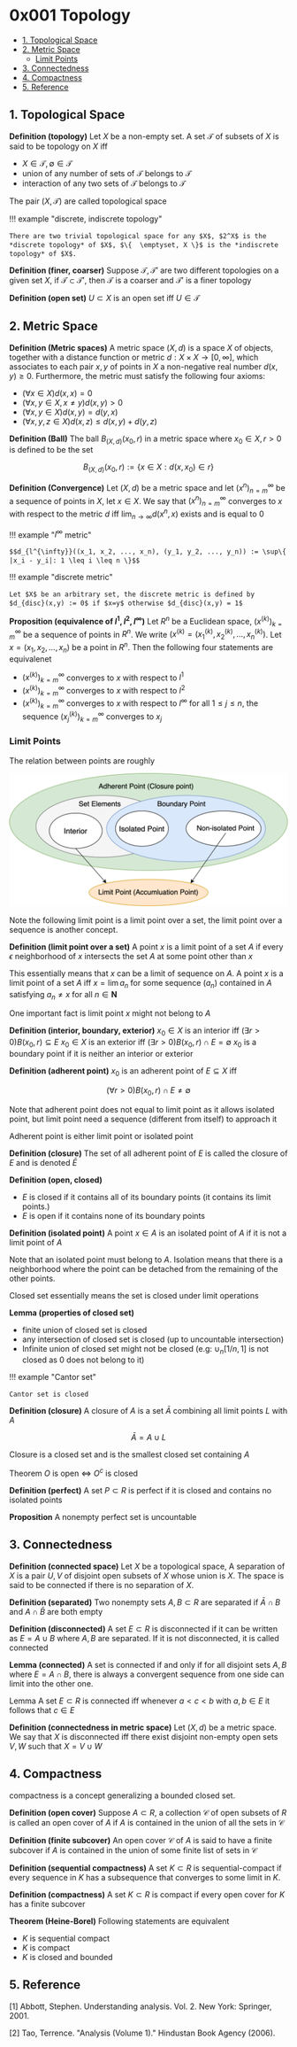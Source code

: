 # 0x001 Topology

- [1. Topological Space](#1-topological-space)
- [2. Metric Space](#2-metric-space)
    - [Limit Points](#limit-points)
- [3. Connectedness](#3-connectedness)
- [4. Compactness](#4-compactness)
- [5. Reference](#5-reference)

## 1. Topological Space
**Definition (topology)** Let $X$ be a non-empty set. A set $\mathcal{T}$ of subsets of $X$ is said to be topology on $X$ iff

- $X \in \mathcal{T}, \emptyset \in \mathcal{T}$
- union of any number of sets of $\mathcal{T}$ belongs to $\mathcal{T}$
- interaction of any two sets of $\mathcal{T}$ belongs to $\mathcal{T}$

The pair $(X, \mathcal{T})$ are called topological space

!!! example "discrete, indiscrete topology"

    There are two trivial topological space for any $X$, $2^X$ is the *discrete topology* of $X$, $\{  \emptyset, X \}$ is the *indiscrete topology* of $X$.

**Definition (finer, coarser)** Suppose $\mathcal{T}, \mathcal{T'}$ are two different topologies on a given set $X$, if $\mathcal{T} \subset \mathcal{T'}$, then $\mathcal{T}$ is a coarser and $\mathcal{T'}$ is a finer topology

**Definition (open set)** $U \subset X$ is an open set iff $U \in \mathcal{T}$

## 2. Metric Space
**Definition (Metric spaces)** A metric space $(X,d)$ is a space $X$ of objects, together with a distance function or metric $d: X \times X \to [ 0, \infty ]$, which associates to each pair $x,y$ of points in $X$ a non-negative real number $d(x,y) \geq 0$. Furthermore, the metric must satisfy the following four axioms:

- $(\forall{x \in X}) d(x,x) =0$
- $(\forall{x, y \in X, x \neq y}) d(x,y) > 0$
- $(\forall{x, y \in X}) d(x,y) = d(y,x)$
- $(\forall{x,y,z \in X}) d(x,z) \leq d(x,y)+d(y,z)$

**Definition (Ball)** The ball $B_{(X,d)} (x_0, r)$ in a metric space where $x_0 \in X, r >0$ is defined to be the set

$$B_{(X,d)} (x_0, r) := \{ x \in X: d(x, x_0) \in r \}$$

**Definition (Convergence)** Let $(X,d)$ be a metric space and let $(x^n)_{n=m}^{\infty}$ be a sequence of points in $X$, let $x \in X$. We say that $(x^n)_{n=m}^{\infty}$ converges to $x$ with respect to the metric $d$ iff $\lim_{n \to \infty} d(x^n, x)$ exists and is equal to 0

!!! example "$l^{\infty}$ metric"

    $$d_{l^{\infty}}((x_1, x_2, ..., x_n), (y_1, y_2, ..., y_n)) := \sup\{ |x_i - y_i|: 1 \leq i \leq n \}$$

!!! example "discrete metric"

    Let $X$ be an arbitrary set, the discrete metric is defined by $d_{disc}(x,y) := 0$ if $x=y$ otherwise $d_{disc}(x,y) = 1$

**Proposition (equivalence of $l^1, l^2, l^{\infty}$)** Let $R^n$ be a Euclidean space, $(x^{(k)})_{k=m}^{\infty}$ be a sequence of points in $R^n$. We write $(x^{(k)}=(x_1^{(k)}, x_2^{(k)}, ..., x_n^{(k)})$. Let $x=(x_1, x_2, ..., x_n)$ be a point in $R^n$. Then the following four statements are equivalenet

- $(x^{(k)})_{k=m}^{\infty}$ converges to $x$ with respect to $l^1$
- $(x^{(k)})_{k=m}^{\infty}$ converges to $x$ with respect to $l^2$
- $(x^{(k)})_{k=m}^{\infty}$ converges to $x$ with respect to $l^{\infty}$
for all $1 \leq j \leq n$, the sequence $(x_j^{(k)})_{k=m}^{\infty}$ converges to $x_j$

### Limit Points
The relation between points are roughly

![relation](../../img/point.png)


Note the following limit point is a limit point over a set, the limit point over a sequence is another concept.

**Definition (limit point over a set)** A point $x$ is a limit point of a set $A$ if every $\epsilon$ neighborhood of $x$ intersects the set $A$ at some point other than $x$

This essentially means that $x$ can be a limit of sequence on $A$. A point $x$ is a limit point of a set $A$ iff $x = \lim a_n$ for some sequence $(a_n)$ contained in $A$ satisfying $a_n \neq x$ for all $n \in \mathbf{N}$

One important fact is limit point $x$ might not belong to $A$

**Definition (interior, boundary, exterior)** 
$x_0 \in X$ is an interior iff $(\exists r >0) B(x_0, r) \subseteq E$
$x_0 \in X$ is an exterior iff $(\exists r >0) B(x_0, r) \cap E = \emptyset$
$x_0$ is a boundary point if it is neither an interior or exterior

**Definition (adherent point)** $x_0$ is an adherent point of $E \subseteq X$ iff

$$(\forall r > 0) B(x_0, r) \cap E \neq \emptyset$$

Note that adherent point does not equal to limit point as it allows isolated point, but limit point need a sequence (different from itself) to approach it

Adherent point is either limit point or isolated point

**Definition (closure)** The set of all adherent point of $E$ is called the closure of $E$ and is denoted $\bar{E}$

**Definition (open, closed)**

- $E$ is closed if it contains all of its boundary points (it contains its limit points.)
- $E$ is open if it contains none of its boundary points


**Definition (isolated point)** A point $x \in A$ is an isolated point of $A$ if it is not a limit point of $A$

Note that an isolated point must belong to $A$. Isolation means that there is a neighborhood where the point can be detached from the remaining of the other points.

Closed set essentially means the set is closed under limit operations

**Lemma (properties of closed set)**

- finite union of closed set is closed
- any intersection of closed set is closed (up to uncountable intersection)
- Infinite union of closed set might not be closed (e.g: $\cup_{n} [1/n, 1]$ is not closed as 0 does not belong to it)


!!! example "Cantor set"

    Cantor set is closed

**Definition (closure)** A closure of $A$ is a set $\bar{A}$ combining all limit points $L$ with $A$

$$\bar{A} = A \cup L$$

Closure is a closed set and is the smallest closed set containing $A$

Theorem $O$ is open $\iff$ $O^c$ is closed

**Definition (perfect)** A set $P \subset R$ is perfect if it is closed and contains no isolated points

**Proposition** A nonempty perfect set is uncountable

## 3. Connectedness
**Definition (connected space)** Let $X$ be a topological space, A separation of $X$ is a pair $U,V$ of disjoint open subsets of $X$ whose union is $X$. The space is said to be connected if there is no separation of $X$.

**Definition (separated)**  Two nonempty sets $A,B \subset R$ are separated if $\bar{A} \cap B$ and $A \cap \bar{B}$ are both empty

**Definition (disconnected)** A set $E \subset R$ is disconnected if it can be written as $E = A \cup B$ where $A,B$ are separated. If it is not disconnected, it is called connected

**Lemma (connected)** A set is connected if and only if for all disjoint sets $A,B$ where $E = A \cap B$,  there is always a convergent sequence from one side can limit into the other one. 

Lemma A set $E \subset R$ is connected iff whenever $a < c < b$ with $a,b\in E$ it follows that $c \in E$

**Definition (connectedness in metric space)** Let $(X, d)$ be a metric space. We say that $X$ is disconnected iff there exist disjoint non-empty open sets $V, W$ such that $X=V \cup W$

## 4. Compactness
compactness is a concept generalizing a bounded closed set.

**Definition (open cover)** Suppose $A \subset R$, a collection $\mathcal{C}$ of open subsets of $R$ is called an open cover of $A$ if $A$ is contained in the union of all the sets in $\mathcal{C}$

**Definition (finite subcover)** An open cover $\mathcal{C}$  of $A$ is said to have a finite subcover if $A$ is contained in the union of some finite list of sets in $\mathcal{C}$

**Definition (sequential compactness)** A set $K \subset R$ is sequential-compact if every sequence in $K$ has a subsequence that converges to some limit in $K$.

**Definition (compactness)** A set $K \subset R$  is compact if every open cover for $K$ has a finite subcover

**Theorem (Heine-Borel)** Following statements are equivalent

- $K$ is sequential compact
- $K$ is compact
- $K$ is closed and bounded


## 5. Reference
[1] Abbott, Stephen. Understanding analysis. Vol. 2. New York: Springer, 2001.

[2] Tao, Terrence. "Analysis (Volume 1)." Hindustan Book Agency (2006).

